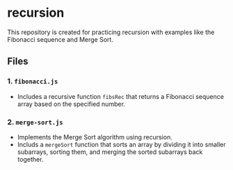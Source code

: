 # recursion

This repository is created for practicing recursion with examples like the Fibonacci sequence and Merge Sort.

## Files

### 1. `fibonacci.js`
- Includes a recursive function `fibsRec` that returns a Fibonacci sequence array based on the specified number.

### 2. `merge-sort.js`
- Implements the Merge Sort algorithm using recursion.
- Includs a `mergeSort` function that sorts an array by dividing it into smaller subarrays, sorting them, and merging the sorted subarrays back together.
